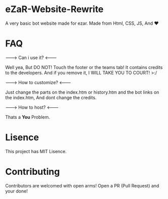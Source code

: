 # eZaR-Website-Rewrite
A very basic bot website made for ezar. Made from Html, CSS, JS, And ❤

# FAQ
---> Can i use it? <---

Well yea, But DO NOT! Touch the footer or the teams tab! It contains credits to the developers. And if you remove it, I WILL TAKE YOU TO COURT! >:/

---> How to customize? <---

Just change the parts on the index.htm or history.htm and the bot links on the index.htm, And dont change the credits.

---> How to host? <---

Thats a **You** Problem.

# Lisence 
This project has MIT Lisence.

# Contributing
Contributors are welcomed with open arms! Open a PR (Pull Request) and your done!
